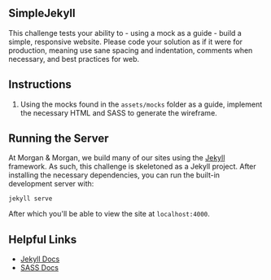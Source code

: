 ## SimpleJekyll
This challenge tests your ability to - using a mock as a guide - build a simple, responsive website. Please code your solution as if it were for production, meaning use sane spacing and indentation, comments when necessary, and best practices for web.

## Instructions
1. Using the mocks found in the `assets/mocks` folder as a guide, implement the necessary HTML and SASS to generate the wireframe.

## Running the Server
At Morgan & Morgan, we build many of our sites using the [Jekyll](https://jekyllrb.com/docs/home/) framework. As such, this challenge is skeletoned as a Jekyll project. After installing the necessary dependencies, you can run the built-in development server with:

```
jekyll serve
```

After which you'll be able to view the site at `localhost:4000`.

## Helpful Links
* [Jekyll Docs](https://jekyllrb.com/docs/home/)
* [SASS Docs](http://sassdoc.com/)
